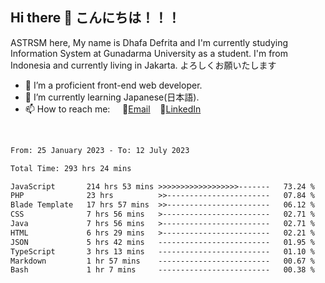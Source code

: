 ## Hi there 👋 こんにちは！！！
ASTRSM here, My name is Dhafa Defrita and I'm currently studying Information System at Gunadarma University as a student. I'm from Indonesia and currently living in Jakarta. よろしくお願いたします

- 🔭 I’m a proficient front-end web developer.
- 🌱 I’m currently learning Japanese(日本語).
- 📫 How to reach me: &nbsp;&nbsp;&nbsp;&nbsp;📧[Email](dhafadefrita@gmail.com)&nbsp;&nbsp;&nbsp;&nbsp;💼[LinkedIn](https://www.linkedin.com/in/dhafa-defrita-rama-yudistira-9357a9229/)
<br>
<!-- <p align="left">
<a href="https://github.com/ASTRSM">
  <img height="180em" src="https://github-readme-stats-eight-theta.vercel.app/api?username=ASTRSM&show_icons=true&theme=dracula&include_all_commits=true&count_private=true"/>
  <img height="180em" src="https://github-readme-stats-eight-theta.vercel.app/api/top-langs/?username=ASTRSM&layout=compact&langs_count=8&theme=dracula"/>
</a>
</p> -->

<!--START_SECTION:waka-->

```txt
From: 25 January 2023 - To: 12 July 2023

Total Time: 293 hrs 24 mins

JavaScript       214 hrs 53 mins >>>>>>>>>>>>>>>>>>-------   73.24 %
PHP              23 hrs          >>-----------------------   07.84 %
Blade Template   17 hrs 57 mins  >>-----------------------   06.12 %
CSS              7 hrs 56 mins   >------------------------   02.71 %
Java             7 hrs 56 mins   >------------------------   02.71 %
HTML             6 hrs 29 mins   >------------------------   02.21 %
JSON             5 hrs 42 mins   -------------------------   01.95 %
TypeScript       3 hrs 13 mins   -------------------------   01.10 %
Markdown         1 hr 57 mins    -------------------------   00.67 %
Bash             1 hr 7 mins     -------------------------   00.38 %
```

<!--END_SECTION:waka-->
